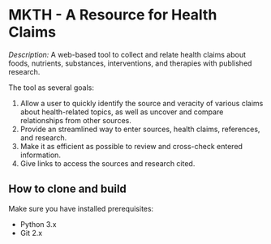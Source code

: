 # MKTH - A Resource for Health Claims
_Description:_ A web-based tool to collect and relate health claims about foods, nutrients, substances, interventions, and therapies with published research.

The tool as several goals:
1. Allow a user to quickly identify the source and veracity of various claims about health-related topics, as well as uncover and compare relationships from other sources.
1. Provide an streamlined way to enter sources, health claims, references, and research.
1. Make it as efficient as possible to review and cross-check entered information.
1. Give links to access the sources and research cited.

## How to clone and build

Make sure you have installed prerequisites:
- Python 3.x
- Git 2.x


